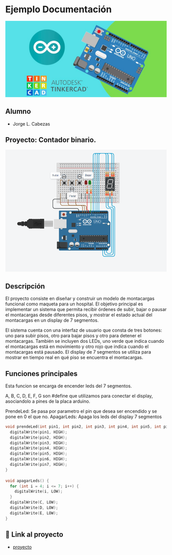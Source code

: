 # Ejemplo Documentación 
![Tinkercad](./img/ArduinoTinkercad.jpg)


## Alumno
- Jorge L. Cabezas


## Proyecto: Contador binario.
![Tinkercad](./img/montacargas.png)


## Descripción
El proyecto consiste en diseñar y construir un modelo de montacargas funcional como maqueta para un hospital. El objetivo principal es implementar un sistema que permita recibir órdenes de subir, bajar o pausar el montacargas desde diferentes pisos, y mostrar el estado actual del montacargas en un display de 7 segmentos.

El sistema cuenta con una interfaz de usuario que consta de tres botones: uno para subir pisos, otro para bajar pisos y otro para detener el montacargas. También se incluyen dos LEDs, uno verde que indica cuando el montacargas está en movimiento y otro rojo que indica cuando el montacargas está pausado. El display de 7 segmentos se utiliza para mostrar en tiempo real en qué piso se encuentra el montacargas.

## Funciones principales
Esta funcion se encarga de encender leds del 7 segmentos.

A, B, C, D, E, F, G son #define que utilizamos para conectar el display, asociandolo a pines de la placa arduino.

PrendeLed: Se pasa por parametro el pin que desea ser encendido y se pone en 0 el que no.
ApagarLeds: Apaga los leds del display 7 segmentos

~~~ C (lenguaje en el que esta escrito)
void prendeLed(int pin1, int pin2, int pin3, int pin4, int pin5, int pin6, int pin7) {
  digitalWrite(pin1, HIGH);
  digitalWrite(pin2, HIGH);
  digitalWrite(pin3, HIGH);
  digitalWrite(pin4, HIGH);
  digitalWrite(pin5, HIGH);
  digitalWrite(pin6, HIGH);
  digitalWrite(pin7, HIGH);
}

void apagarLeds() {
  for (int i = 4; i <= 7; i++) {
    digitalWrite(i, LOW);
  }
  digitalWrite(C, LOW);
  digitalWrite(D, LOW);
  digitalWrite(E, LOW);
}
~~~

## :robot: Link al proyecto
- [proyecto](https://www.tinkercad.com/things/85kh7FoUpBV-parcial-spd-cabezas-franco-jorge-luis-definitivo/editel?sharecode=iMdpjgJq1_L66iTpwoN9FkPZ4vPdlWvwNeVkg1uCaik)

